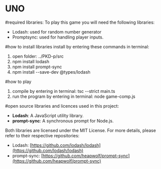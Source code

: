 # UNO

#required libraries:
To play this game you will need the following libraries:
- Lodash: used for random number generator
- Promptsync: used for handling player inputs.

#how to install libraries
install by entering these commands in terminal:
1. open folder: ../PKD-p/src
2. npm install lodash
3. npm install prompt-sync
4. npm install --save-dev @types/lodash

#how to play
1. compile by entering in terminal: tsc --strict main.ts
2. run the program by entering in terminal:  node game-comp.js






















<!-- Group Work
To help plan your work, and make expectations explicit, discuss the following:

Where, and how often will you meet while working?
meeting in Ångström when possible, aim for 3 times a week.

How do you communicate in the group - what channels? - when?
we will use discord to communicate, in a private chat because we are only 2 members in the group

How will you use version control (git) and other tools you might agree on, like Trello or OverLeaf?
we will use git and github for version management, and Overleaf for the documentation and essay.

How do you coordinate the final hand-in?
we will both check the final deliverables and do independent checking before a discussion, when both parties are
satisfied with the work, 1 of us will hand in the deliverables for the whole group.

How do you ensure everyone knows what they should do after their current task, and what everyone else is working on?
we have a checklist for backlog and things we need to complete by certain times, and this checklist is visible to all members of the group

Dealing with Surprises
Communication in a group is very important, and at the same time often turns out to be very difficult, especially if something unexpected happens. Discuss at least the following:

What should you do if somebody feels left outside?
have a discussion, check with eachother on what parts we are working on, and if the person feeling left out maybe could get a task to work on. solve trough good communication.

What should you do if someone gets stuck on their current task?
if someone is stuck, we will have a call, and look at the code together and check if we both can solve it together, if were still stuck we google it.

What happens if someone feels another person isn’t doing their fair share?
we will check eachothers progress, and if someone is slacking me might redistribute tasks to even the workload.

What happens if someone is not communicating in the manner or frequency agreed upon?
make contact with that person, and ask them to communicate with the agreed upon channel.  -->


#open source libraries and licences used in this project:

- **Lodash**: A JavaScript utility library.
- **prompt-sync**: A synchronous prompt for Node.js.

Both libraries are licensed under the MIT License. For more details, please refer to their respective repositories:

- Lodash: [https://github.com/lodash/lodash](https://github.com/lodash/lodash)
- prompt-sync: [https://github.com/heapwolf/prompt-sync](https://github.com/heapwolf/prompt-sync)

